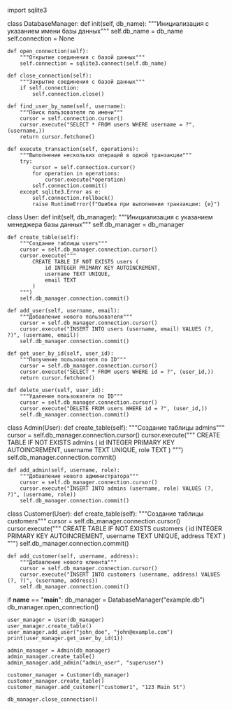 import sqlite3


class DatabaseManager:
    def init(self, db_name):
        """Инициализация с указанием имени базы данных"""
        self.db_name = db_name
        self.connection = None

    def open_connection(self):
        """Открытие соединения с базой данных"""
        self.connection = sqlite3.connect(self.db_name)

    def close_connection(self):
        """Закрытие соединения с базой данных"""
        if self.connection:
            self.connection.close()

    def find_user_by_name(self, username):
        """Поиск пользователя по имени"""
        cursor = self.connection.cursor()
        cursor.execute("SELECT * FROM users WHERE username = ?", (username,))
        return cursor.fetchone()

    def execute_transaction(self, operations):
        """Выполнение нескольких операций в одной транзакции"""
        try:
            cursor = self.connection.cursor()
            for operation in operations:
                cursor.execute(*operation)
            self.connection.commit()
        except sqlite3.Error as e:
            self.connection.rollback()
            raise RuntimeError(f"Ошибка при выполнении транзакции: {e}")


class User:
    def init(self, db_manager):
        """Инициализация с указанием менеджера базы данных"""
        self.db_manager = db_manager

    def create_table(self):
        """Создание таблицы users"""
        cursor = self.db_manager.connection.cursor()
        cursor.execute("""
            CREATE TABLE IF NOT EXISTS users (
                id INTEGER PRIMARY KEY AUTOINCREMENT,
                username TEXT UNIQUE,
                email TEXT
            )
        """)
        self.db_manager.connection.commit()

    def add_user(self, username, email):
        """Добавление нового пользователя"""
        cursor = self.db_manager.connection.cursor()
        cursor.execute("INSERT INTO users (username, email) VALUES (?, ?)", (username, email))
        self.db_manager.connection.commit()

    def get_user_by_id(self, user_id):
        """Получение пользователя по ID"""
        cursor = self.db_manager.connection.cursor()
        cursor.execute("SELECT * FROM users WHERE id = ?", (user_id,))
        return cursor.fetchone()

    def delete_user(self, user_id):
        """Удаление пользователя по ID"""
        cursor = self.db_manager.connection.cursor()
        cursor.execute("DELETE FROM users WHERE id = ?", (user_id,))
        self.db_manager.connection.commit()


class Admin(User):
    def create_table(self):
        """Создание таблицы admins"""
        cursor = self.db_manager.connection.cursor()
        cursor.execute("""
            CREATE TABLE IF NOT EXISTS admins (
                id INTEGER PRIMARY KEY AUTOINCREMENT,
                username TEXT UNIQUE,
                role TEXT
            )
        """)
        self.db_manager.connection.commit()

    def add_admin(self, username, role):
        """Добавление нового администратора"""
        cursor = self.db_manager.connection.cursor()
        cursor.execute("INSERT INTO admins (username, role) VALUES (?, ?)", (username, role))
        self.db_manager.connection.commit()


class Customer(User):
    def create_table(self):
        """Создание таблицы customers"""
        cursor = self.db_manager.connection.cursor()
        cursor.execute("""
            CREATE TABLE IF NOT EXISTS customers (
                id INTEGER PRIMARY KEY AUTOINCREMENT,
                username TEXT UNIQUE,
                address TEXT
            )
        """)
        self.db_manager.connection.commit()

    def add_customer(self, username, address):
        """Добавление нового клиента"""
        cursor = self.db_manager.connection.cursor()
        cursor.execute("INSERT INTO customers (username, address) VALUES (?, ?)", (username, address))
        self.db_manager.connection.commit()


if __name__ == "__main__":
    db_manager = DatabaseManager("example.db")
    db_manager.open_connection()

    user_manager = User(db_manager)
    user_manager.create_table()
    user_manager.add_user("john_doe", "john@example.com")
    print(user_manager.get_user_by_id(1))

    admin_manager = Admin(db_manager)
    admin_manager.create_table()
    admin_manager.add_admin("admin_user", "superuser")

    customer_manager = Customer(db_manager)
    customer_manager.create_table()
    customer_manager.add_customer("customer1", "123 Main St")

    db_manager.close_connection()
